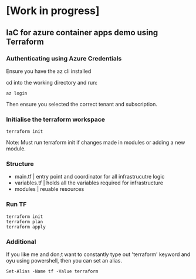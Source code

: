 # [Work in progress]

## IaC for azure container apps demo using Terraform

### Authenticating using Azure Credentials

Ensure you have the az cli installed

cd into the working directory and run:

```
az login
```

Then ensure you selected the correct tenant and subscription.

### Initialise the terraform workspace

```
terraform init
```

Note: Must run terraform init if changes made in modules or adding a new module.

### Structure

- main.tf | entry point and coordinator for all infrastrucutre logic
- variables.tf | holds all the variables required for infrastructure
- modules | reuable resources

### Run TF

```
terraform init 
terraform plan
terraform apply
```




### Additional

If you like me and don;t want to constantly type out 'terraform' keyword and oyu using powershell, then you can set an alias.

```
Set-Alias -Name tf -Value terraform
```